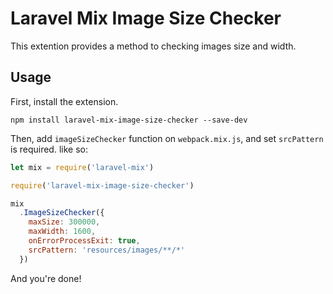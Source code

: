 # Laravel Mix Image Size Checker

This extention provides a method to checking images size and width.

## Usage

First, install the extension.

```
npm install laravel-mix-image-size-checker --save-dev
```

Then, add `imageSizeChecker` function on `webpack.mix.js`, and set `srcPattern` is required. like so:

```js
let mix = require('laravel-mix')

require('laravel-mix-image-size-checker')

mix
  .ImageSizeChecker({
    maxSize: 300000,
    maxWidth: 1600,
    onErrorProcessExit: true,
    srcPattern: 'resources/images/**/*'
  })
```

And you're done!